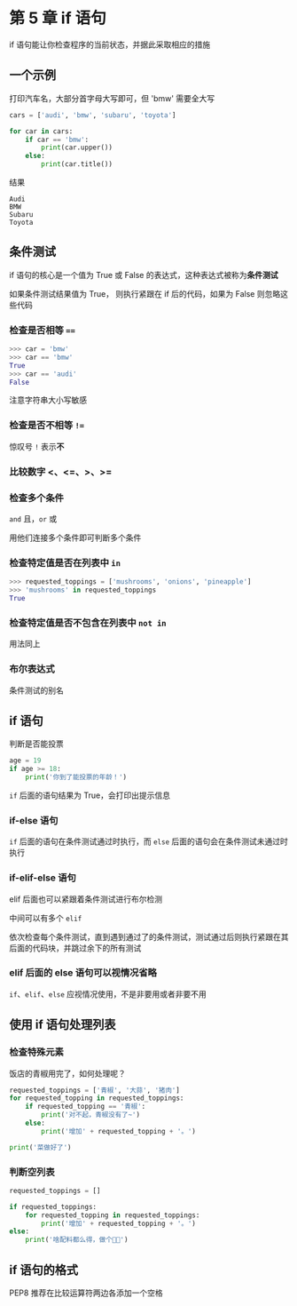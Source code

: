 # 第 5 章 if 语句

if 语句能让你检查程序的当前状态，并据此采取相应的措施

## 一个示例

打印汽车名，大部分首字母大写即可，但 'bmw' 需要全大写

```py
cars = ['audi', 'bmw', 'subaru', 'toyota']

for car in cars:
    if car == 'bmw':
        print(car.upper())
    else:
        print(car.title())
```

结果

    Audi
    BMW
    Subaru
    Toyota

## 条件测试

if 语句的核心是一个值为 True 或 False 的表达式，这种表达式被称为**条件测试**

如果条件测试结果值为 True， 则执行紧跟在 if 后的代码，如果为 False 则忽略这些代码

### 检查是否相等 `==`

```py
>>> car = 'bmw'
>>> car == 'bmw'
True
>>> car == 'audi'
False
```

注意字符串大小写敏感

### 检查是否不相等 `!=`

惊叹号 `!` 表示**不**

### 比较数字 <、<=、>、>=

### 检查多个条件

`and` 且，`or` 或

用他们连接多个条件即可判断多个条件

### 检查特定值是否在列表中 `in`

```py
>>> requested_toppings = ['mushrooms', 'onions', 'pineapple']
>>> 'mushrooms' in requested_toppings
True
```

### 检查特定值是否不包含在列表中 `not in`

用法同上

### 布尔表达式

条件测试的别名

## if 语句

判断是否能投票

```py
age = 19
if age >= 18:
    print('你到了能投票的年龄！')
```

`if` 后面的语句结果为 True，会打印出提示信息

### if-else 语句

`if` 后面的语句在条件测试通过时执行，而 `else` 后面的语句会在条件测试未通过时执行

### if-elif-else 语句

elif 后面也可以紧跟着条件测试进行布尔检测

中间可以有多个 `elif`

依次检查每个条件测试，直到遇到通过了的条件测试，测试通过后则执行紧跟在其后面的代码块，并跳过余下的所有测试

### elif 后面的 else 语句可以视情况省略

`if`、`elif`、`else` 应视情况使用，不是非要用或者非要不用

## 使用 if 语句处理列表

### 检查特殊元素

饭店的青椒用完了，如何处理呢？

```py
requested_toppings = ['青椒', '大蒜', '猪肉']
for requested_topping in requested_toppings:
    if requested_topping == '青椒':
        print('对不起，青椒没有了~')
    else:
        print('增加' + requested_topping + '。')

print('菜做好了')
```

### 判断空列表

```py
requested_toppings = []

if requested_toppings:
    for requested_topping in requested_toppings:
        print('增加' + requested_topping + '。')
else:
    print('啥配料都么得，做个🔨🔨')
```

## if 语句的格式

PEP8 推荐在比较运算符两边各添加一个空格
